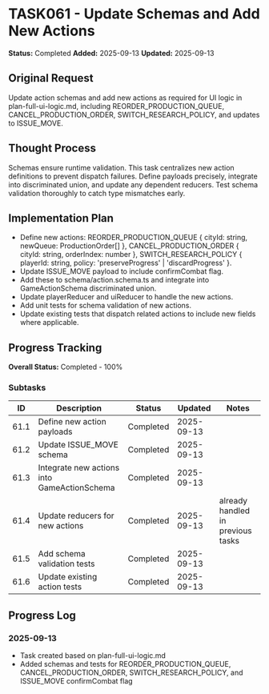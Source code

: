 # TASK061 - Update Schemas and Add New Actions

**Status:** Completed
**Added:** 2025-09-13
**Updated:** 2025-09-13

## Original Request

Update action schemas and add new actions as required for UI logic in plan-full-ui-logic.md, including REORDER_PRODUCTION_QUEUE, CANCEL_PRODUCTION_ORDER, SWITCH_RESEARCH_POLICY, and updates to ISSUE_MOVE.

## Thought Process

Schemas ensure runtime validation. This task centralizes new action definitions to prevent dispatch failures. Define payloads precisely, integrate into discriminated union, and update any dependent reducers. Test schema validation thoroughly to catch type mismatches early.

## Implementation Plan

- Define new actions: REORDER_PRODUCTION_QUEUE { cityId: string, newQueue: ProductionOrder[] }, CANCEL_PRODUCTION_ORDER { cityId: string, orderIndex: number }, SWITCH_RESEARCH_POLICY { playerId: string, policy: 'preserveProgress' | 'discardProgress' }.
- Update ISSUE_MOVE payload to include confirmCombat flag.
- Add these to schema/action.schema.ts and integrate into GameActionSchema discriminated union.
- Update playerReducer and uiReducer to handle the new actions.
- Add unit tests for schema validation of new actions.
- Update existing tests that dispatch related actions to include new fields where applicable.

## Progress Tracking

**Overall Status:** Completed - 100%

### Subtasks

| ID | Description | Status | Updated | Notes |
|----|-------------|--------|---------|-------|
| 61.1 | Define new action payloads | Completed | 2025-09-13 | |
| 61.2 | Update ISSUE_MOVE schema | Completed | 2025-09-13 | |
| 61.3 | Integrate new actions into GameActionSchema | Completed | 2025-09-13 | |
| 61.4 | Update reducers for new actions | Completed | 2025-09-13 | already handled in previous tasks |
| 61.5 | Add schema validation tests | Completed | 2025-09-13 | |
| 61.6 | Update existing action tests | Completed | 2025-09-13 | |

## Progress Log

### 2025-09-13

- Task created based on plan-full-ui-logic.md
- Added schemas and tests for REORDER_PRODUCTION_QUEUE, CANCEL_PRODUCTION_ORDER, SWITCH_RESEARCH_POLICY, and ISSUE_MOVE confirmCombat flag
